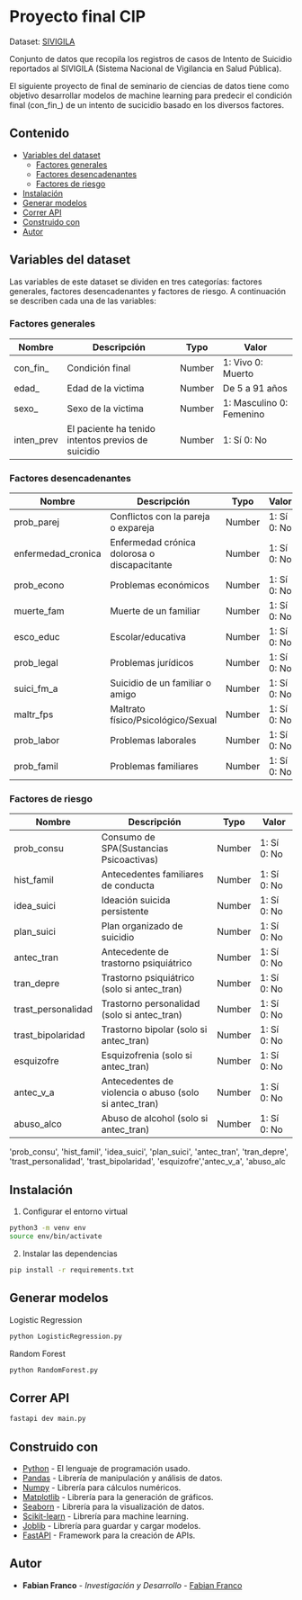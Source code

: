 # Proyecto final CIP

Dataset: [SIVIGILA](https://medata.gov.co/dataset/1-026-22-000146 "SIVIGILA")

Conjunto de datos que recopila los registros de casos de Intento de Suicidio reportados al SIVIGILA (Sistema Nacional de Vigilancia en Salud Pública).

El siguiente proyecto de final de seminario de ciencias de datos tiene como objetivo desarrollar modelos de machine learning para predecir el condición final (con_fin_) de un intento de sucicidio basado en los diversos factores.

## Contenido

- [Variables del dataset](#variables-del-dataset)
    - [Factores generales](#factores-generales)
    - [Factores desencadenantes](#factores-desencadenantes)
    - [Factores de riesgo](#factores-de-riesgo)
- [Instalación](#instalación)
- [Generar modelos](#generar-modelos)
- [Correr API](#correr-api)
- [Construido con](#construido-con)
- [Autor](#autor)

## Variables del dataset

Las variables de este dataset se dividen en tres categorías: factores generales, factores desencadenantes y factores de riesgo. A continuación se describen cada una de las variables:

### Factores generales

| Nombre       | Descripción                                         | Typo         |      Valor               |
| ------------ | ------------                                        | ------------ | ------------             |
| con_fin_     |  Condición final                                    |  Number      | 1: Vivo 0: Muerto        |
| edad_        |  Edad de la victima                                 |  Number      | De 5 a 91 años           |
| sexo_        |  Sexo de la victima                                 |  Number      | 1: Masculino 0: Femenino |
| inten_prev   |  El paciente ha tenido intentos previos de suicidio |  Number      | 1: Sí 0: No              |

### Factores desencadenantes

| Nombre             | Descripción                                  | Typo         | Valor        |
| ------------       | ------------                                 | ------------ | ------------ |
| prob_parej         | Conflictos con la pareja o expareja          |  Number      | 1: Sí 0: No  |
| enfermedad_cronica | Enfermedad crónica dolorosa o discapacitante |  Number      | 1: Sí 0: No  |
| prob_econo         | Problemas económicos                         |  Number      | 1: Sí 0: No  |
| muerte_fam         | Muerte de un familiar                        |  Number      | 1: Sí 0: No  |
| esco_educ          | Escolar/educativa                            |  Number      | 1: Sí 0: No  |
| prob_legal         | Problemas jurídicos                          |  Number      | 1: Sí 0: No  |
| suici_fm_a         | Suicidio de un familiar o amigo              |  Number      | 1: Sí 0: No  |
| maltr_fps          | Maltrato físico/Psicológico/Sexual           |  Number      | 1: Sí 0: No  |
| prob_labor         | Problemas laborales                          |  Number      | 1: Sí 0: No  |
| prob_famil         | Problemas familiares                         |  Number      | 1: Sí 0: No  |

### Factores de riesgo

| Nombre             | Descripción                                            | Typo         | Valor        |
| ------------       | ------------                                           | ------------ | ------------ |
| prob_consu         | Consumo de SPA(Sustancias Psicoactivas)                |  Number      | 1: Sí 0: No  |
| hist_famil         | Antecedentes familiares de conducta                    |  Number      | 1: Sí 0: No  |
| idea_suici         | Ideación suicida persistente                           |  Number      | 1: Sí 0: No  |
| plan_suici         | Plan organizado de suicidio                            |  Number      | 1: Sí 0: No  |
| antec_tran         | Antecedente de trastorno psiquiátrico                  |  Number      | 1: Sí 0: No  |
| tran_depre         | Trastorno psiquiátrico (solo si antec_tran)            |  Number      | 1: Sí 0: No  |
| trast_personalidad | Trastorno personalidad (solo si antec_tran)            |  Number      | 1: Sí 0: No  |
| trast_bipolaridad  | Trastorno bipolar (solo si antec_tran)                 |  Number      | 1: Sí 0: No  |
| esquizofre         | Esquizofrenia (solo si antec_tran)                     |  Number      | 1: Sí 0: No  |
| antec_v_a          | Antecedentes de violencia o abuso (solo si antec_tran) |  Number      | 1: Sí 0: No  |
| abuso_alco         | Abuso de alcohol (solo si antec_tran)                  |  Number      | 1: Sí 0: No  |

'prob_consu', 'hist_famil', 'idea_suici', 'plan_suici', 'antec_tran', 'tran_depre', 'trast_personalidad', 'trast_bipolaridad', 'esquizofre','antec_v_a', 'abuso_alc
## Instalación

1. Configurar el entorno virtual

```bash
python3 -m venv env
source env/bin/activate
```
2. Instalar las dependencias

```bash
pip install -r requirements.txt
```

## Generar modelos

Logistic Regression

```bash
python LogisticRegression.py
```
Random Forest

```bash
python RandomForest.py
```

## Correr API

```bash
fastapi dev main.py
```

## Construido con

* [Python](https://www.python.org/) - El lenguaje de programación usado.
* [Pandas](https://pandas.pydata.org/) - Librería de manipulación y análisis de datos.
* [Numpy](https://numpy.org/) - Librería para cálculos numéricos.
* [Matplotlib](https://matplotlib.org/) - Librería para la generación de gráficos.
* [Seaborn](https://seaborn.pydata.org/) - Librería para la visualización de datos.
* [Scikit-learn](https://scikit-learn.org/stable/) - Librería para machine learning.
* [Joblib](https://joblib.readthedocs.io/en/latest/) - Librería para guardar y cargar modelos.
* [FastAPI](https://fastapi.tiangolo.com/) - Framework para la creación de APIs.

## Autor

* **Fabian Franco** - *Investigación y Desarrollo* - [Fabian Franco](https://github.com/fabian-franco)